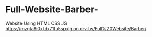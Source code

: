# Full-Website-Barber-
Website Using HTML CSS JS
https://mzqta8i0xtdx71fu5spxlg.on.drv.tw/Full%20Website/Barber/
